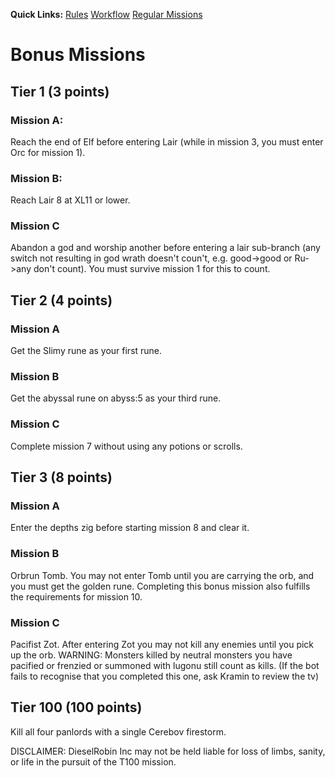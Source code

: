 **Quick Links:** [Rules](./rules) [Workflow](./workflow) [Regular Missions](./missions)

# Bonus Missions

## Tier 1 (3 points)

### Mission A:

Reach the end of Elf before entering Lair (while in mission 3, you must enter Orc for mission 1).

### Mission B:

Reach Lair 8 at XL11 or lower.

### Mission C

Abandon a god and worship another before entering a lair sub-branch (any switch not resulting in god wrath doesn't coun't, e.g. good->good or Ru->any don't count).
You must survive mission 1 for this to count.

## Tier 2 (4 points)

### Mission A

Get the Slimy rune as your first rune.

### Mission B

Get the abyssal rune on abyss:5 as your third rune.

### Mission C

Complete mission 7 without using any potions or scrolls.

## Tier 3 (8 points)

### Mission A

Enter the depths zig before starting mission 8 and clear it.

### Mission B

Orbrun Tomb. You may not enter Tomb until you are carrying the orb, and you
must get the golden rune. Completing this bonus mission also fulfills the
requirements for mission 10.

### Mission C

Pacifist Zot. After entering Zot you may not kill any enemies until you pick up the orb.
WARNING: Monsters killed by neutral monsters you have pacified or frenzied or summoned with lugonu still count as kills.
(If the bot fails to recognise that you completed this one, ask Kramin to review the tv)

## Tier 100 (100 points)

Kill all four panlords with a single Cerebov firestorm.

DISCLAIMER: DieselRobin Inc may not be held liable for loss of limbs, sanity, or life in the pursuit of the T100 mission.